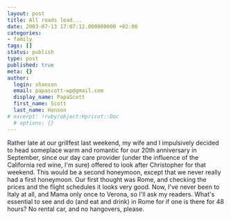 ```yaml
---
layout: post
title: All roads lead...
date: 2003-07-13 17:07:12.000000000 +02:00
categories:
- family
tags: []
status: publish
type: post
published: true
meta: {}
author:
  login: shanson
  email: papascott-wp@gmail.com
  display_name: PapaScott
  first_name: Scott
  last_name: Hanson
# excerpt: !ruby/object:Hpricot::Doc
  # options: {}
---
```

<p>Rather late at our grillfest last weekend, my wife and I impulsively decided to head someplace warm and romantic for our 20th anniversary in September, since our day care provider (under the influence of the California red wine, I'm sure) offered to look after Christopher for that weekend. This would be a second honeymoon, except that we never really had a first honeymoon. Our first thought was Rome, and checking the prices and the flight schedules it looks very good. Now, I've never been to Italy at all, and Mama only once to Verona, so I'll ask my readers. What's essential to see and do (and eat and drink) in Rome for if one is there for 48 hours? No rental car, and no hangovers, please.</p>
